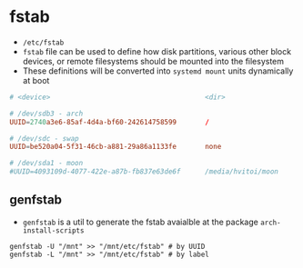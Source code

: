 # fstab

- `/etc/fstab`
- `fstab` file can be used to define how disk partitions, various other block devices, or remote filesystems should be mounted into the filesystem
- These definitions will be converted into `systemd mount` units dynamically at boot

```conf
# <device>                                      <dir>                   <type>  <options>               <dump>  <fsck>

# /dev/sdb3 - arch
UUID=2740a3e6-85af-4d4a-bf60-242614758599       /                       ext4    rw,relatime             0       1

# /dev/sdc - swap
UUID=be520a04-5f31-46cb-a881-29a86a1133fe       none                    swap    defaults                0       0

# /dev/sda1 - moon
#UUID=4093109d-4077-422e-a87b-fb837e63de6f      /media/hvitoi/moon      ext4    defaults,noauto         0       2
```

## genfstab

- `genfstab` is a util to generate the fstab avaialble at the package `arch-install-scripts`

```shell
genfstab -U "/mnt" >> "/mnt/etc/fstab" # by UUID
genfstab -L "/mnt" >> "/mnt/etc/fstab" # by label
```
